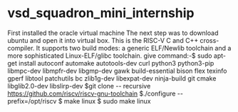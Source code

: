 # vsd_squadron_mini_internship 
First installed the oracle virtual machine
The next step was to download ubuntu and open it into virtual box.
This is the RISC-V C and C++ cross-compiler. It supports two build modes: a generic ELF/Newlib toolchain and a more sophisticated Linux-ELF/glibc toolchain.
give command:-$ sudo apt-get install autoconf automake autotools-dev curl python3 python3-pip libmpc-dev libmpfr-dev libgmp-dev gawk build-essential bison flex texinfo gperf libtool patchutils bc zlib1g-dev libexpat-dev ninja-build git cmake libglib2.0-dev libslirp-dev
$git clone -- recursive https://github.com/riscv/riscv-gnu-toolchain 
$./configure --prefix=/opt/riscv
$ make linux
$ sudo make linux
